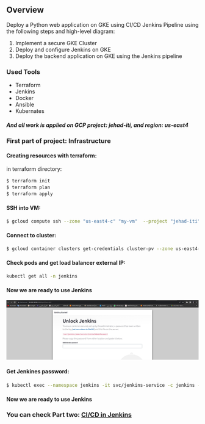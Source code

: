 ## Overview
Deploy a Python web application on GKE using CI/CD Jenkins Pipeline using the following steps and high-level diagram:

1. Implement a secure GKE Cluster
2. Deploy and configure Jenkins on GKE
3. Deploy the backend application on GKE using the Jenkins pipeline


### Used Tools
 - Terraform
 - Jenkins
 - Docker
 - Ansible
 - Kubernates


##### And all work is applied on GCP project: jehad-iti, and region: us-east4


### First part of project: Infrastructure

#### Creating resources with terraform:
in terraform directory:
```bash
$ terraform init
$ terraform plan
$ terraform apply
```
#### SSH into VM:
```bash
$ gcloud compute ssh --zone "us-east4-c" "my-vm"  --project "jehad-iti"
```

#### Connect to cluster:
```bash
$ gcloud container clusters get-credentials cluster-pv --zone us-east4-c --project jehad-iti
```

#### Check pods and get load balancer external IP:
```bash
kubectl get all -n jenkins
```
#### Now we are ready to use Jenkins
![home_Page Image](./screenshots/interface.png)

#### Get Jenkines password:
```bash
$ kubectl exec --namespace jenkins -it svc/jenkins-service -c jenkins -- /bin/cat /var/jenkins_home/secrets/initialAdminPassword && echo
```
#### Now we are ready to use Jenkins

### You can check Part two: <a href="https://github.com/jehad215/Final-project-app.git" target="_blank">CI/CD in Jenkins</a>
